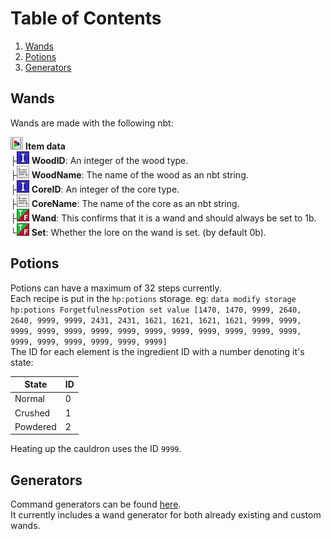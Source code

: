 # Table of Contents
1. [Wands](#wands)
2. [Potions](#potions)
3. [Generators](#generators)


## Wands
Wands are made with the following nbt:  

<img title="Compound" src="./assets/compound.png" alt="Nbt icon" width="20" /> <b>Item data</b>    
├<img title="Int" src="./assets/int.png" alt="Nbt icon" width="20" /> <b>WoodID</b>: An integer of the wood type.    
├<img title="String" src="./assets/string.png" alt="Nbt icon" width="20" /> <b>WoodName</b>: The name of the wood as an nbt string.    
├<img title="Int" src="./assets/int.png" alt="Nbt icon" width="20" /> <b>CoreID</b>: An integer of the core type.    
├<img title="String" src="./assets/string.png" alt="Nbt icon" width="20" /> <b>CoreName</b>: The name of the core as an nbt string.    
├<img title="Bool" src="./assets/bool.png" alt="Nbt icon" width="20" /> <b>Wand</b>: This confirms that it is a wand and should always be set to 1b.    
└<img title="Bool" src="./assets/bool.png" alt="Nbt icon" width="20" /> <b>Set</b>: Whether the lore on the wand is set. (by default 0b).    

## Potions
Potions can have a maximum of 32 steps currently.  
Each recipe is put in the `hp:potions` storage. eg:
`data modify storage hp:potions ForgetfulnessPotion set value [1470, 1470, 9999, 2640, 2640, 9999, 9999, 2431, 2431, 1621, 1621, 1621, 1621, 9999, 9999, 9999, 9999, 9999, 9999, 9999, 9999, 9999, 9999, 9999, 9999, 9999, 9999, 9999, 9999, 9999, 9999, 9999]`  
The ID for each element is the ingredient ID with a number denoting it's state:  

| State    | ID |
| -------- | -- |
| Normal   | 0  |
| Crushed  | 1  |
| Powdered | 2  |

Heating up the cauldron uses the ID `9999`.

## Generators
Command generators can be found [here](https://lemonhandgrenade.github.io/repos/hp-datapack/generator.html).  
It currently includes a wand generator for both already existing and custom wands.